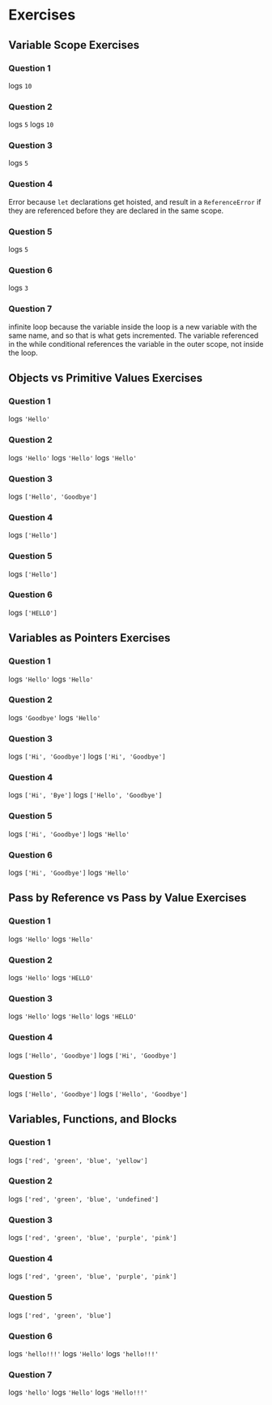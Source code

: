 # Exercises

## Variable Scope Exercises

### Question 1

logs `10`

### Question 2

logs `5`
logs `10`

### Question 3

logs `5`

### Question 4

Error because `let` declarations get hoisted, and result in a `ReferenceError` if they are referenced before they are declared in the same scope.

### Question 5

logs `5`

### Question 6

logs `3`

### Question 7

infinite loop because the variable inside the loop is a new variable with the same name, and so that is what gets incremented. The variable referenced in the while conditional references the variable in the outer scope, not inside the loop.

## Objects vs Primitive Values Exercises

### Question 1

logs `'Hello'`

### Question 2

logs `'Hello'`
logs `'Hello'`
logs `'Hello'`

### Question 3

logs `['Hello', 'Goodbye']`

### Question 4

logs `['Hello']`

### Question 5

logs `['Hello']`

### Question 6

logs `['HELLO']`

## Variables as Pointers Exercises

### Question 1

logs `'Hello'`
logs `'Hello'`

### Question 2

logs `'Goodbye'`
logs `'Hello'`

### Question 3

logs `['Hi', 'Goodbye']`
logs `['Hi', 'Goodbye']`

### Question 4

logs `['Hi', 'Bye']`
logs `['Hello', 'Goodbye']`

### Question 5

logs `['Hi', 'Goodbye']`
logs `'Hello'`

### Question 6

logs `['Hi', 'Goodbye']`
logs `'Hello'`

## Pass by Reference vs Pass by Value Exercises

### Question 1

logs `'Hello'`
logs `'Hello'`

### Question 2

logs `'Hello'`
logs `'HELLO'`

### Question 3

logs `'Hello'`
logs `'Hello'`
logs `'HELLO'`

### Question 4

logs `['Hello', 'Goodbye']`
logs `['Hi', 'Goodbye']`

### Question 5

logs `['Hello', 'Goodbye']`
logs `['Hello', 'Goodbye']`

## Variables, Functions, and Blocks

### Question 1

logs `['red', 'green', 'blue', 'yellow']`

### Question 2

logs `['red', 'green', 'blue', 'undefined']`

### Question 3

logs `['red', 'green', 'blue', 'purple', 'pink']`

### Question 4

logs `['red', 'green', 'blue', 'purple', 'pink']`

### Question 5

logs `['red', 'green', 'blue']`

### Question 6

logs `'hello!!!'`
logs `'Hello'`
logs `'hello!!!'`

### Question 7

logs `'hello'`
logs `'Hello'`
logs `'Hello!!!'`
